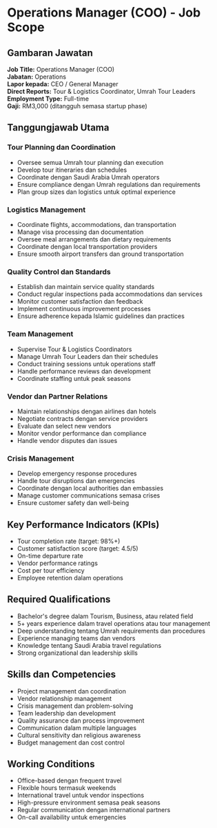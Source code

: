 # Operations Manager (COO) - Job Scope

## Gambaran Jawatan
**Job Title:** Operations Manager (COO)  
**Jabatan:** Operations  
**Lapor kepada:** CEO / General Manager  
**Direct Reports:** Tour & Logistics Coordinator, Umrah Tour Leaders  
**Employment Type:** Full-time  
**Gaji:** RM3,000 (ditangguh semasa startup phase)

## Tanggungjawab Utama

### Tour Planning dan Coordination
- Oversee semua Umrah tour planning dan execution
- Develop tour itineraries dan schedules
- Coordinate dengan Saudi Arabia Umrah operators
- Ensure compliance dengan Umrah regulations dan requirements
- Plan group sizes dan logistics untuk optimal experience

### Logistics Management
- Coordinate flights, accommodations, dan transportation
- Manage visa processing dan documentation
- Oversee meal arrangements dan dietary requirements
- Coordinate dengan local transportation providers
- Ensure smooth airport transfers dan ground transportation

### Quality Control dan Standards
- Establish dan maintain service quality standards
- Conduct regular inspections pada accommodations dan services
- Monitor customer satisfaction dan feedback
- Implement continuous improvement processes
- Ensure adherence kepada Islamic guidelines dan practices

### Team Management
- Supervise Tour & Logistics Coordinators
- Manage Umrah Tour Leaders dan their schedules
- Conduct training sessions untuk operations staff
- Handle performance reviews dan development
- Coordinate staffing untuk peak seasons

### Vendor dan Partner Relations
- Maintain relationships dengan airlines dan hotels
- Negotiate contracts dengan service providers
- Evaluate dan select new vendors
- Monitor vendor performance dan compliance
- Handle vendor disputes dan issues

### Crisis Management
- Develop emergency response procedures
- Handle tour disruptions dan emergencies
- Coordinate dengan local authorities dan embassies
- Manage customer communications semasa crises
- Ensure customer safety dan well-being

## Key Performance Indicators (KPIs)
- Tour completion rate (target: 98%+)
- Customer satisfaction score (target: 4.5/5)
- On-time departure rate
- Vendor performance ratings
- Cost per tour efficiency
- Employee retention dalam operations

## Required Qualifications
- Bachelor's degree dalam Tourism, Business, atau related field
- 5+ years experience dalam travel operations atau tour management
- Deep understanding tentang Umrah requirements dan procedures
- Experience managing teams dan vendors
- Knowledge tentang Saudi Arabia travel regulations
- Strong organizational dan leadership skills

## Skills dan Competencies
- Project management dan coordination
- Vendor relationship management
- Crisis management dan problem-solving
- Team leadership dan development
- Quality assurance dan process improvement
- Communication dalam multiple languages
- Cultural sensitivity dan religious awareness
- Budget management dan cost control

## Working Conditions
- Office-based dengan frequent travel
- Flexible hours termasuk weekends
- International travel untuk vendor inspections
- High-pressure environment semasa peak seasons
- Regular communication dengan international partners
- On-call availability untuk emergencies
